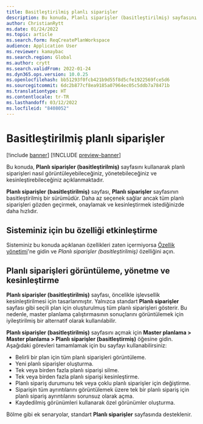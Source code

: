 ```yaml
---
title: Basitleştirilmiş planlı siparişler
description: Bu konuda, Planlı siparişler (basitleştirilmiş) sayfasını kullanarak planlı siparişleri nasıl görüntüleyebileceğiniz, yönetebileceğiniz ve kesinleştirebileceğiniz açıklanmaktadır.
author: ChristianRytt
ms.date: 01/24/2022
ms.topic: article
ms.search.form: ReqCreatePlanWorkspace
audience: Application User
ms.reviewer: kamaybac
ms.search.region: Global
ms.author: crytt
ms.search.validFrom: 2022-01-24
ms.dyn365.ops.version: 10.0.25
ms.openlocfilehash: bb51293f0fcb421b9d55f8d5cfe1922569fce5d6
ms.sourcegitcommit: 6dc2b877cf8ea9185a07964ec05c5ddb7a78471b
ms.translationtype: HT
ms.contentlocale: tr-TR
ms.lasthandoff: 03/12/2022
ms.locfileid: "8408052"
---
```

# <a name="planned-orders-simplified"></a>Basitleştirilmiş planlı siparişler

[!include [banner](../../includes/banner.md)]
[!INCLUDE [preview-banner](../../includes/preview-banner.md)]
<!--KFM: preview until 10.0.25 GA -->

Bu konuda, **Planlı siparişler (basitleştirilmiş)** sayfasını kullanarak planlı siparişleri nasıl görüntüleyebileceğiniz, yönetebileceğiniz ve kesinleştirebileceğiniz açıklanmaktadır.

**Planlı siparişler (basitleştirilmiş)** sayfası, **Planlı siparişler** sayfasının basitleştirilmiş bir sürümüdür. Daha az seçenek sağlar ancak tüm planlı siparişleri gözden geçirmek, onaylamak ve kesinleştirmek istediğinizde daha hızlıdır.

## <a name="turn-on-this-feature-for-your-system"></a>Sisteminiz için bu özelliği etkinleştirme

Sisteminiz bu konuda açıklanan özellikleri zaten içermiyorsa [Özellik yönetimi](../../../fin-ops-core/fin-ops/get-started/feature-management/feature-management-overview.md)'ne gidin ve *Planlı siparişler (basitleştirilmiş)* özelliğini açın.

## <a name="view-manage-and-firm-planned-orders"></a>Planlı siparişleri görüntüleme, yönetme ve kesinleştirme

**Planlı siparişler (basitleştirilmiş)** sayfası, öncelikle işlevsellik kesinleştirilmesi için tasarlanmıştır. Yalnızca standart **Planlı siparişler** sayfası gibi seçili plan için oluşturulmuş tüm planlı siparişleri gösterir. Bu nedenle, master planlama çalıştırmasının sonuçlarını görüntülemek için iyileştirilmiş bir alternatif olarak kullanılabilir.

**Planlı siparişler (basitleştirilmiş)** sayfasını açmak için **Master planlama \> Master planlama \> Planlı siparişler (basitleştirmiş)** öğesine gidin. Aşağıdaki görevleri tamamlamak için bu sayfayı kullanabilirsiniz:

- Belirli bir plan için tüm planlı siparişleri görüntüleme.
- Yeni planlı siparişler oluşturma.
- Tek veya birden fazla planlı siparişi silme.
- Tek veya birden fazla planlı siparişi kesinleştirme.
- Planlı sipariş durumunu tek veya çoklu planlı siparişler için değiştirme.
- Siparişin tüm ayrıntılarını görüntülemek üzere tek bir planlı sipariş için planlı sipariş ayrıntılarını sorunsuz olarak açma.
- Kaydedilmiş görünümleri kullanarak özel görünümler oluşturma.

Bölme gibi ek senaryolar, standart **Planlı siparişler** sayfasında desteklenir.
